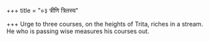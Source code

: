 +++
title = "०३ त्रीणि त्रितस्य"

+++
Urge to three courses, on the heights of Trita, riches in a stream.  
     He who is passing wise measures his courses out.